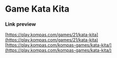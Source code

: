 # Game Kata Kita

### Link preview
[https://play.kompas.com/games/21/kata-kita](https://play.kompas.com/games/21/kata-kita)  
[https://play.kompas.com/kompas-games/kata-kita/](https://play.kompas.com/kompas-games/kata-kita/)
